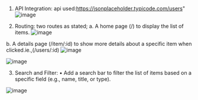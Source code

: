 1. API Integration:
   api used:https://jsonplaceholder.typicode.com/users"
   ![image](https://github.com/user-attachments/assets/003bf307-776e-46a4-a615-1983f394d55d)

   
2. Routing:
    two routes as stated;
a. A home page (/) to display the list of items.
   ![image](https://github.com/user-attachments/assets/7129025f-69eb-45f7-9952-103fe66e0e5c)


b. A details page (/item/:id) to show more details about a specific item
when clicked.ie.,(/users/:id)
![image](https://github.com/user-attachments/assets/daf205e0-f681-4648-93c9-524138fd099b)

![image](https://github.com/user-attachments/assets/124a29c1-ba30-4b9a-bdc4-db2c9c1d2899)


3. Search and Filter:
• Add a search bar to filter the list of items based on a specific field (e.g.,
name, title, or type).

![image](https://github.com/user-attachments/assets/c049b265-9bf0-44a2-b155-25a061691f85)
